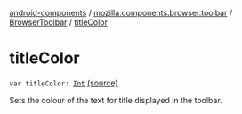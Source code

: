 [android-components](../../index.md) / [mozilla.components.browser.toolbar](../index.md) / [BrowserToolbar](index.md) / [titleColor](./title-color.md)

# titleColor

`var titleColor: `[`Int`](https://kotlinlang.org/api/latest/jvm/stdlib/kotlin/-int/index.html) [(source)](https://github.com/mozilla-mobile/android-components/blob/master/components/browser/toolbar/src/main/java/mozilla/components/browser/toolbar/BrowserToolbar.kt#L208)

Sets the colour of the text for title displayed in the toolbar.

